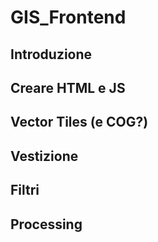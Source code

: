 # GIS_Frontend

## Introduzione
## Creare HTML e JS
## Vector Tiles (e COG?)
## Vestizione
## Filtri
## Processing
